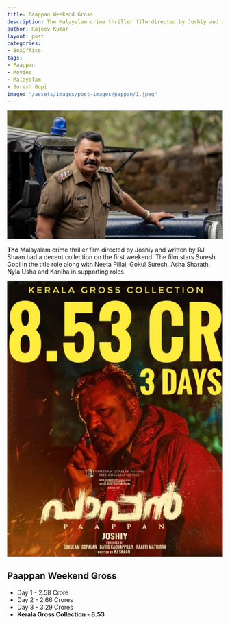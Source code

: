 ```yaml
---
title: Paappan Weekend Gross
description: The Malayalam crime thriller film directed by Joshiy and written by RJ Shaan had a decent collection on the first weekend
author: Rajeev Kumar
layout: post
categories:
- BoxOffice
tags:
- Paappan
- Movies
- Malayalam
- Suresh Gopi
image: "/assets/images/post-images/pappan/1.jpeg"
---
```


![Paappan featured image](/assets/images/post-images/pappan/1.jpeg)

**The** Malayalam crime thriller film directed by Joshiy and written by RJ Shaan had a decent collection on the first weekend. The film stars Suresh Gopi in the title role along with Neeta Pillai, Gokul Suresh, Asha Sharath, Nyla Usha and Kaniha in supporting roles.

![Paappan collection image](/assets/images/post-images/pappan/2.jpeg)

## Paappan Weekend Gross
- Day 1 - 2.58 Crore
- Day 2 - 2.66 Crores 
- Day 3 - 3.29 Crores
- **Kerala Gross Collection - 8.53**
